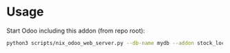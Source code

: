 # Usage

Start Odoo including this addon (from repo root):

```bash
python3 scripts/nix_odoo_web_server.py --db-name mydb --addon stock_location_position
```
